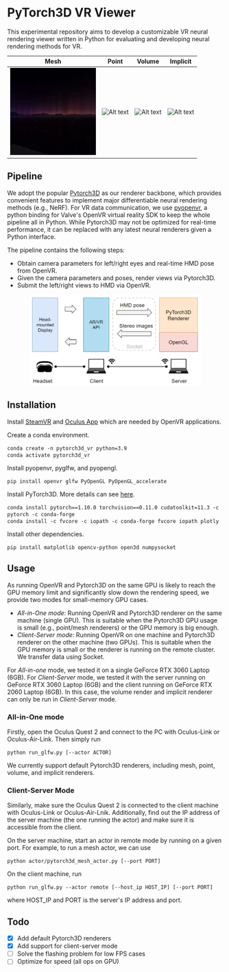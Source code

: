 # PyTorch3D VR Viewer
This experimental repository aims to develop a customizable VR neural rendering viewer written in Python for evaluating and developing neural rendering methods for VR. 

Mesh  | Point | Volume | Implicit
------ | ------|---------- | ------ 
<img title="mesh" alt="Alt text" src="images/mesh.gif" width="200">     |  <img title="point" alt="Alt text" src="images/point.gif" width="200">     |  <img title="volume" alt="Alt text" src="images/volume.gif" width="200">  |  <img title="implicit" alt="Alt text" src="images/implicit.gif" width="200"> 


## Pipeline
We adopt the popular [Pytorch3D](https://pytorch3d.org/tutorials/) as our renderer backbone, which provides convenient features to implement major differentiable neural rendering methods (e.g., NeRF). For VR data communication, we use [pyopenvr](https://github.com/cmbruns/pyopenvr), a python binding for Valve's OpenVR virtual reality SDK to keep the whole pipeline all in Python. While Pytorch3D may not be optimized for real-time performance, it can be replaced with any latest neural renderers given a Python interface.

The pipeline contains the following steps:
- Obtain camera parameters for left/right eyes and real-time HMD pose from OpenVR.
- Given the camera parameters and poses, render views via Pytorch3D.
- Submit the left/right views to HMD via OpenVR.

<p align="center">
<img title="pipeline" alt="Alt text" src="images/pipeline.png" width="400">
</p>

## Installation
Install [SteamVR](https://www.steamvr.com/zh-cn/) and [Oculus App](https://www.meta.com/ch/en/quest/setup/) which are needed by OpenVR applications.

Create a conda environment.
```
conda create -n pytorch3d_vr python=3.9
conda activate pytorch3d_vr
```

Install pyopenvr, pyglfw, and pyopengl.
```
pip install openvr glfw PyOpenGL PyOpenGL_accelerate
```
Install PyTorch3D. More details can see [here](https://github.com/facebookresearch/pytorch3d/blob/main/INSTALL.md).
```
conda install pytorch==1.10.0 torchvision==0.11.0 cudatoolkit=11.3 -c pytorch -c conda-forge
conda install -c fvcore -c iopath -c conda-forge fvcore iopath plotly
```
Install other dependencies.
```
pip install matplotlib opencv-python open3d numpysocket
```

## Usage
As running OpenVR and Pytorch3D on the same GPU is likely to reach the GPU memory limit and significantly slow down the rendering speed, we provide two modes for small-memory GPU cases.
- *All-in-One mode*: Running OpenVR and Pytorch3D renderer on the same machine (single GPU). This is suitable when the Pytorch3D GPU usage is small (e.g., point/mesh renderers) or the GPU memory is big enough.
- *Client-Server mode*: Running OpenVR on one machine and Pytorch3D renderer on the other machine (two GPUs). This is suitable when the GPU memory is small or the renderer is running on the remote cluster. We transfer data using Socket. 

For *All-in-one* mode, we tested it on a single GeForce RTX 3060 Laptop (6GB). For *Client-Server* mode, we tested it with the server running on GeForce RTX 3060 Laptop (6GB) and the client running on GeForce RTX 2060 Laptop (6GB). In this case, the volume render and implicit renderer can only be run in *Client-Server* mode.

### All-in-One mode
Firstly, open the Oculus Quest 2 and connect to the PC with Oculus-Link or Oculus-Air-Link. Then simply run
```
python run_glfw.py [--actor ACTOR]
```
We currently support default Pytorch3D renderers, including mesh, point, volume, and implicit renderers.

### Client-Server Mode
Similarly, make sure the Oculus Quest 2 is connected to the client machine with Oculus-Link or Oculus-Air-Lnik. Additionally, find out the IP address of the server machine (the one running the actor) and make sure it is accessible from the client.

On the server machine, start an actor in remote mode by running on a given port. For example, to run a mesh actor, we can use
```
python actor/pytorch3d_mesh_actor.py [--port PORT]
```
On the client machine, run
```
python run_glfw.py --actor remote [--host_ip HOST_IP] [--port PORT]
```
where HOST_IP and PORT is the server's IP address and port.

## Todo
- [X] Add default Pytorch3D renderers
- [X] Add support for client-server mode
- [ ] Solve the flashing problem for low FPS cases
- [ ] Optimize for speed (all ops on GPU)
